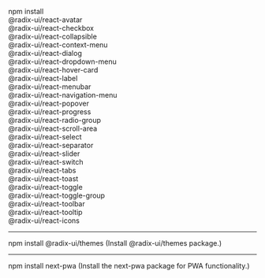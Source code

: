 npm install \
@radix-ui/react-avatar \
@radix-ui/react-checkbox \
@radix-ui/react-collapsible \
@radix-ui/react-context-menu \
@radix-ui/react-dialog \
@radix-ui/react-dropdown-menu \
@radix-ui/react-hover-card \
@radix-ui/react-label \
@radix-ui/react-menubar \
@radix-ui/react-navigation-menu \
@radix-ui/react-popover \
@radix-ui/react-progress \
@radix-ui/react-radio-group \
@radix-ui/react-scroll-area \
@radix-ui/react-select \
@radix-ui/react-separator \
@radix-ui/react-slider \
@radix-ui/react-switch \
@radix-ui/react-tabs \
@radix-ui/react-toast \
@radix-ui/react-toggle \
@radix-ui/react-toggle-group \
@radix-ui/react-toolbar \
@radix-ui/react-tooltip \
@radix-ui/react-icons

---

npm install @radix-ui/themes (Install @radix-ui/themes package.)

---

npm install next-pwa (Install the next-pwa package for PWA functionality.)